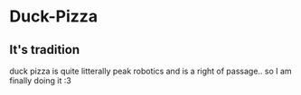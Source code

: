# Duck-Pizza
## It's tradition
duck pizza is quite litterally peak robotics and is a right of passage.. so I am finally doing it :3